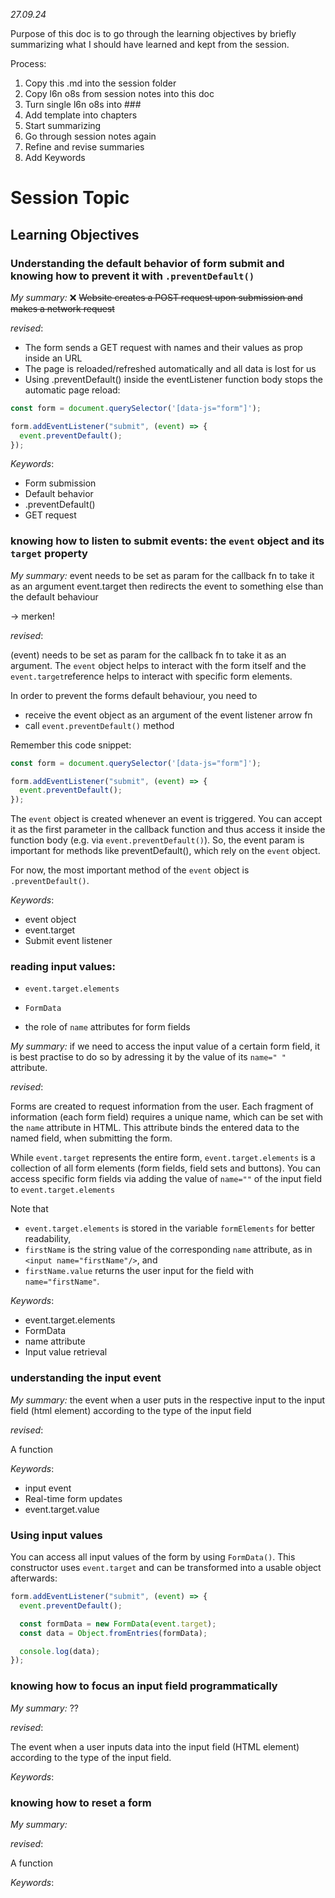 _27.09.24_

Purpose of this doc is to go through the learning objectives by briefly summarizing what I should have learned and kept from the session.

Process:

1. Copy this .md into the session folder
2. Copy l6n o8s from session notes into this doc
3. Turn single l6n o8s into ###
4. Add template into chapters
5. Start summarizing
6. Go through session notes again
7. Refine and revise summaries
8. Add Keywords

# Session Topic

## Learning Objectives

### Understanding the default behavior of form submit and knowing how to prevent it with `.preventDefault()`

_My summary:_
❌ ~~Website creates a POST request upon submission and makes a network request~~

_revised_:

- The form sends a GET request with names and their values as prop inside an URL
- The page is reloaded/refreshed automatically and all data is lost for us
- Using .preventDefault() inside the eventListener function body stops the automatic page reload:

```js
const form = document.querySelector('[data-js="form"]');

form.addEventListener("submit", (event) => {
  event.preventDefault();
});
```

_Keywords_:

- Form submission
- Default behavior
- .preventDefault()
- GET request

### knowing how to listen to submit events: the `event` object and its `target` property

_My summary:_
event needs to be set as param for the callback fn to take it as an argument
event.target then redirects the event to something else than the default behaviour

-> merken!

_revised_:

(event) needs to be set as param for the callback fn to take it as an argument.
The `event` object helps to interact with the form itself and the `event.target`reference helps to interact with specific form elements.

In order to prevent the forms default behaviour, you need to

- receive the event object as an argument of the event listener arrow fn
- call `event.preventDefault()` method

Remember this code snippet:

```js
const form = document.querySelector('[data-js="form"]');

form.addEventListener("submit", (event) => {
  event.preventDefault();
});
```

The `event` object is created whenever an event is triggered. You can accept it as the first
parameter in the callback function and thus access it inside the function body (e.g. via
`event.preventDefault()`). So, the event param is important for methods like preventDefault(), which rely on the `event` object.

For now, the most important method of the `event` object is `.preventDefault()`.

_Keywords_:

- event object
- event.target
- Submit event listener

### reading input values:

- `event.target.elements`

- `FormData`
- the role of `name` attributes for form fields

_My summary:_
if we need to access the input value of a certain form field, it is best practise to do so by adressing it by the value of its `name=" "` attribute.

_revised_:

Forms are created to request information from the user. Each fragment of information (each form field) requires a unique name, which can be set with the `name` attribute in HTML. This attribute binds the entered data to the named field, when submitting the form.

While `event.target` represents the entire form, `event.target.elements` is a collection of all form elements (form fields, field sets and buttons). You can access specific form fields via adding the value of `name=""` of the input field to `event.target.elements`

Note that

- `event.target.elements` is stored in the variable `formElements` for better readability,
- `firstName` is the string value of the corresponding `name` attribute, as in
  `<input name="firstName"/>`, and
- `firstName.value` returns the user input for the field with `name="firstName"`.

_Keywords_:

- event.target.elements
- FormData
- name attribute
- Input value retrieval

### understanding the input event

_My summary:_
the event when a user puts in the respective input to the input field (html element) according to the type of the input field

_revised_:

A function

_Keywords_:

- input event
- Real-time form updates
- event.target.value

### Using input values

You can access all input values of the form by using `FormData()`. This constructor uses
`event.target` and can be transformed into a usable object afterwards:

```js
form.addEventListener("submit", (event) => {
  event.preventDefault();

  const formData = new FormData(event.target);
  const data = Object.fromEntries(formData);

  console.log(data);
});
```

### knowing how to focus an input field programmatically

_My summary:_
??

_revised_:

The event when a user inputs data into the input field (HTML element) according to the type of the input field.

_Keywords_:

### knowing how to reset a form

_My summary:_

_revised_:

A function

_Keywords_:
